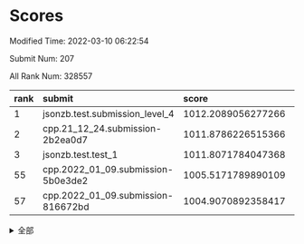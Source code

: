 # Scores

Modified Time: 2022-03-10 06:22:54

Submit Num: 207

All Rank Num: 328557

| rank |               submit               |       score        |       sigma        | pk_num |
| :--- | :--------------------------------- | :----------------- | :----------------- | :----- |
| 1    | jsonzb.test.submission_level_4     | 1012.2089056277266 | 0.7881410933444193 | 6345   |
| 2    | cpp.21_12_24.submission-2b2ea0d7   | 1011.8786226515366 | 0.7720242965123926 | 6353   |
| 3    | jsonzb.test.test_1                 | 1011.8071784047368 | 0.7759414466685107 | 6354   |
| 55   | cpp.2022_01_09.submission-5b0e3de2 | 1005.5171789890109 | 0.715587168365317  | 6352   |
| 57   | cpp.2022_01_09.submission-816672bd | 1004.9070892358417 | 0.7010732017998853 | 6352   |


<details>
<summary>全部</summary>

| rank |                 submit                 |       score        |       sigma        | pk_num |
| :--- | :------------------------------------- | :----------------- | :----------------- | :----- |
| 1    | jsonzb.test.submission_level_4         | 1012.2089056277266 | 0.7881410933444193 | 6345   |
| 2    | cpp.21_12_24.submission-2b2ea0d7       | 1011.8786226515366 | 0.7720242965123926 | 6353   |
| 3    | jsonzb.test.test_1                     | 1011.8071784047368 | 0.7759414466685107 | 6354   |
| 4    | gobigger.level_3.submission_level_3_5  | 1011.7110402191604 | 0.7722507648344598 | 6342   |
| 5    | gobigger.level_3.submission_level_3_24 | 1011.3605591319191 | 0.8015461978877132 | 6347   |
| 6    | gobigger.level_3.submission_level_3_23 | 1011.2520226573286 | 0.7612629134308841 | 6349   |
| 7    | gobigger.level_3.submission_level_3_17 | 1011.193812205214  | 0.7612956441555276 | 6348   |
| 8    | gobigger.level_3.submission_level_3_46 | 1011.17017320424   | 0.7599743433187958 | 6351   |
| 9    | gobigger.level_3.submission_level_3_28 | 1011.1323880474932 | 0.7624800677643607 | 6350   |
| 10   | gobigger.level_3.submission_level_3_25 | 1010.8120544746204 | 0.7808398789464831 | 6346   |
| 11   | gobigger.level_3.submission_level_3_20 | 1010.7174262295639 | 0.7703633729410747 | 6346   |
| 12   | gobigger.level_3.submission_level_3_1  | 1010.6603819983462 | 0.7704443580043226 | 6347   |
| 13   | gobigger.level_3.submission_level_3_37 | 1010.5904901852223 | 0.7518266574835357 | 6352   |
| 14   | gobigger.level_3.submission_level_3_36 | 1010.5886865497596 | 0.7681233711514767 | 6348   |
| 15   | gobigger.level_3.submission_level_3_0  | 1010.5743411790726 | 0.7541772041688155 | 6350   |
| 16   | gobigger.level_3.submission_level_3_49 | 1010.5481027664696 | 0.7417427793350136 | 6348   |
| 17   | gobigger.level_3.submission_level_3_16 | 1010.5233565509268 | 0.7442449950175535 | 6350   |
| 18   | gobigger.level_3.submission_level_3_4  | 1010.2353558830929 | 0.763056022003971  | 6350   |
| 19   | gobigger.level_3.submission_level_3_31 | 1010.2246172770449 | 0.7457750276267514 | 6347   |
| 20   | gobigger.level_3.submission_level_3_44 | 1010.1290114603994 | 0.7541497080451587 | 6349   |
| 21   | gobigger.level_3.submission_level_3_9  | 1009.9929605433738 | 0.7503651288618568 | 6350   |
| 22   | gobigger.level_3.submission_level_3_6  | 1009.9652024130168 | 0.7548109346551665 | 6350   |
| 23   | gobigger.level_3.submission_level_3_12 | 1009.9241430085842 | 0.7555347593806652 | 6349   |
| 24   | gobigger.level_3.submission_level_3_19 | 1009.9177992208407 | 0.7573542659401323 | 6351   |
| 25   | gobigger.level_3.submission_level_3_14 | 1009.9134750104721 | 0.7643773193031281 | 6349   |
| 26   | gobigger.level_3.submission_level_3_43 | 1009.8389683467954 | 0.773921439114135  | 6344   |
| 27   | gobigger.level_3.submission_level_3_33 | 1009.7988592260017 | 0.7690807499245713 | 6346   |
| 28   | gobigger.level_3.submission_level_3_47 | 1009.793643362772  | 0.7477372865652366 | 6352   |
| 29   | gobigger.level_3.submission_level_3_15 | 1009.7874642838033 | 0.7469570208334179 | 6350   |
| 30   | gobigger.level_3.submission_level_3_39 | 1009.7671383723603 | 0.7565256012903392 | 6350   |
| 31   | gobigger.level_3.submission_level_3_8  | 1009.7134966322816 | 0.7451827522512132 | 6349   |
| 32   | gobigger.level_3.submission_level_3_2  | 1009.6907184056088 | 0.7695681115778177 | 6349   |
| 33   | gobigger.level_3.submission_level_3_21 | 1009.6757821482971 | 0.7579432394044441 | 6351   |
| 34   | gobigger.level_3.submission_level_3_27 | 1009.6587308251849 | 0.7628279093683714 | 6350   |
| 35   | gobigger.level_3.submission_level_3_34 | 1009.6378817468819 | 0.7363703130040825 | 6343   |
| 36   | gobigger.level_3.submission_level_3_48 | 1009.6315969940393 | 0.766659204504317  | 6343   |
| 37   | gobigger.level_3.submission_level_3_13 | 1009.5433956794101 | 0.7470034671770646 | 6348   |
| 38   | gobigger.level_3.submission_level_3_29 | 1009.5115694050105 | 0.7577429868820165 | 6347   |
| 39   | gobigger.level_3.submission_level_3_45 | 1009.4754129185579 | 0.7571824956205041 | 6351   |
| 40   | gobigger.level_3.submission_level_3_30 | 1009.3200915828573 | 0.7470284937299246 | 6355   |
| 41   | gobigger.level_3.submission_level_3_26 | 1009.3122039855997 | 0.7316755457013335 | 6346   |
| 42   | gobigger.level_3.submission_level_3_22 | 1009.2731716443025 | 0.7592212786612578 | 6349   |
| 43   | gobigger.level_3.submission_level_3_40 | 1009.266531965619  | 0.7631879186540328 | 6348   |
| 44   | gobigger.level_3.submission_level_3_32 | 1009.105311337698  | 0.7614138605704419 | 6351   |
| 45   | gobigger.level_3.submission_level_3_35 | 1009.1032772979833 | 0.7377193455661261 | 6345   |
| 46   | gobigger.level_3.submission_level_3_41 | 1008.9820264454858 | 0.7416765722230251 | 6351   |
| 47   | gobigger.level_3.submission_level_3_18 | 1008.9297181737531 | 0.7386631660708509 | 6349   |
| 48   | gobigger.level_3.submission_level_3_3  | 1008.8931447139238 | 0.7548068963819778 | 6347   |
| 49   | gobigger.level_3.submission_level_3_7  | 1008.7470844700059 | 0.7412311445803152 | 6351   |
| 50   | gobigger.level_3.submission_level_3_10 | 1008.6840975227638 | 0.7456432696312002 | 6349   |
| 51   | gobigger.level_3.submission_level_3_42 | 1008.4631566617387 | 0.7316325446523705 | 6353   |
| 52   | gobigger.level_3.submission_level_3_38 | 1008.4381073144307 | 0.7520249481254424 | 6350   |
| 53   | gobigger.level_3.submission_level_3_11 | 1008.3699415777962 | 0.7469338410380605 | 6345   |
| 54   | gobigger.level_1.submission_level_1_39 | 1005.9701883964254 | 0.7261201987306541 | 6344   |
| 55   | cpp.2022_01_09.submission-5b0e3de2     | 1005.5171789890109 | 0.715587168365317  | 6352   |
| 56   | gobigger.level_1.submission_level_1_46 | 1005.0304818218774 | 0.7169352804915645 | 6345   |
| 57   | cpp.2022_01_09.submission-816672bd     | 1004.9070892358417 | 0.7010732017998853 | 6352   |
| 58   | gobigger.level_1.submission_level_1_4  | 1004.708457733607  | 0.7157315741216422 | 6350   |
| 59   | gobigger.level_1.submission_level_1_19 | 1004.6952949899904 | 0.7164095844513699 | 6350   |
| 60   | gobigger.level_1.submission_level_1_16 | 1004.6305883653312 | 0.7212901753545071 | 6353   |
| 61   | gobigger.level_1.submission_level_1_12 | 1004.6027812372581 | 0.719332594871289  | 6346   |
| 62   | gobigger.level_1.submission_level_1_41 | 1004.4607953941685 | 0.7149032402135025 | 6347   |
| 63   | gobigger.level_1.submission_level_1_7  | 1004.4057160259878 | 0.7186833744118933 | 6357   |
| 64   | gobigger.level_1.submission_level_1_20 | 1004.276520788273  | 0.7177502178756517 | 6353   |
| 65   | gobigger.level_1.submission_level_1_33 | 1004.2672488049706 | 0.7075705801804105 | 6348   |
| 66   | gobigger.level_1.submission_level_1_29 | 1004.2517511893598 | 0.7171852609486887 | 6349   |
| 67   | gobigger.level_1.submission_level_1_10 | 1004.2393132515232 | 0.7332993943009366 | 6349   |
| 68   | gobigger.level_1.submission_level_1_11 | 1004.0742664129663 | 0.7171544630283446 | 6353   |
| 69   | gobigger.level_1.submission_level_1_26 | 1004.0428527853303 | 0.7158936841972436 | 6344   |
| 70   | gobigger.level_1.submission_level_1_38 | 1003.9588880212896 | 0.7252868403370599 | 6353   |
| 71   | gobigger.level_1.submission_level_1_9  | 1003.9285407181285 | 0.7250297331572747 | 6349   |
| 72   | gobigger.level_1.submission_level_1_13 | 1003.8967285090398 | 0.7165775510218032 | 6352   |
| 73   | gobigger.level_1.submission_level_1_6  | 1003.8593175709199 | 0.7116906861796303 | 6346   |
| 74   | gobigger.level_1.submission_level_1_45 | 1003.8505965032458 | 0.7242123011947069 | 6353   |
| 75   | gobigger.level_1.submission_level_1_37 | 1003.843018381307  | 0.7258698406917413 | 6351   |
| 76   | gobigger.level_1.submission_level_1_18 | 1003.7735575218892 | 0.7088260889676375 | 6349   |
| 77   | gobigger.level_1.submission_level_1_32 | 1003.7015964797039 | 0.7029459985220433 | 6347   |
| 78   | gobigger.level_1.submission_level_1_47 | 1003.6680679449344 | 0.7146582286232163 | 6351   |
| 79   | gobigger.level_1.submission_level_1_28 | 1003.6499406730387 | 0.7110035446350187 | 6351   |
| 80   | gobigger.level_1.submission_level_1_21 | 1003.6420819457543 | 0.7068587177969196 | 6349   |
| 81   | gobigger.level_1.submission_level_1_43 | 1003.6241357768249 | 0.7099896140176162 | 6346   |
| 82   | gobigger.level_1.submission_level_1_2  | 1003.6234476965984 | 0.7150541979374138 | 6347   |
| 83   | gobigger.level_1.submission_level_1_27 | 1003.619685122355  | 0.7152988407484441 | 6347   |
| 84   | gobigger.level_1.submission_level_1_48 | 1003.4616854503598 | 0.7194395009791674 | 6351   |
| 85   | gobigger.level_1.submission_level_1_35 | 1003.4231321310608 | 0.7119613393414246 | 6343   |
| 86   | gobigger.level_1.submission_level_1_17 | 1003.4055953429352 | 0.7056947694250522 | 6350   |
| 87   | gobigger.level_1.submission_level_1_49 | 1003.1972934428677 | 0.7115829650740007 | 6350   |
| 88   | gobigger.level_1.submission_level_1_0  | 1003.1782453206562 | 0.712118668582601  | 6353   |
| 89   | gobigger.level_1.submission_level_1_34 | 1003.156224085685  | 0.7203221360730427 | 6349   |
| 90   | gobigger.level_1.submission_level_1_1  | 1003.1406382146872 | 0.7141666333687228 | 6347   |
| 91   | gobigger.level_1.submission_level_1_14 | 1003.082280661315  | 0.7074864293113303 | 6352   |
| 92   | gobigger.level_1.submission_level_1_31 | 1003.0038677188336 | 0.7144414639922351 | 6351   |
| 93   | gobigger.level_1.submission_level_1_8  | 1003.0002814142491 | 0.7155304236383583 | 6349   |
| 94   | gobigger.level_1.submission_level_1_36 | 1002.9878845548272 | 0.7145094985009126 | 6349   |
| 95   | gobigger.level_1.submission_level_1_15 | 1002.8184336342164 | 0.7177132273859455 | 6349   |
| 96   | gobigger.level_1.submission_level_1_42 | 1002.7146501568701 | 0.7114809555758786 | 6345   |
| 97   | gobigger.level_1.submission_level_1_23 | 1002.5421264476971 | 0.702337852360968  | 6348   |
| 98   | gobigger.level_1.submission_level_1_30 | 1002.4912333698397 | 0.7001647043421694 | 6354   |
| 99   | gobigger.level_1.submission_level_1_22 | 1002.2523597933525 | 0.7115088743301426 | 6352   |
| 100  | gobigger.level_1.submission_level_1_40 | 1002.1428758247969 | 0.7152988858974276 | 6347   |
| 101  | gobigger.level_1.submission_level_1_5  | 1002.11183939154   | 0.7046196045612603 | 6343   |
| 102  | gobigger.level_1.submission_level_1_24 | 1002.0210295647645 | 0.7161939840112423 | 6355   |
| 103  | gobigger.level_1.submission_level_1_44 | 1001.9360970767308 | 0.7175985040022904 | 6353   |
| 104  | gobigger.level_1.submission_level_1_25 | 1001.640768744584  | 0.7071288789385561 | 6350   |
| 105  | gobigger.level_1.submission_level_1_3  | 1001.0371390151303 | 0.7183839853224598 | 6347   |
| 106  | gobigger.random.submission_random_5    | 997.4985944177814  | 0.7154034206266048 | 6350   |
| 107  | gobigger.random.submission_random_11   | 997.0349832528909  | 0.7063100509788433 | 6353   |
| 108  | gobigger.random.submission_random_19   | 996.969482215552   | 0.7014761677851293 | 6350   |
| 109  | gobigger.random.submission_random_26   | 996.9224794684854  | 0.6967812966099949 | 6354   |
| 110  | gobigger.random.submission_random_23   | 996.8288738571621  | 0.7104236952128743 | 6355   |
| 111  | gobigger.random.submission_random_8    | 996.8130072587619  | 0.7005013682304551 | 6348   |
| 112  | gobigger.random.submission_random_13   | 996.7451254356891  | 0.7029635075795356 | 6347   |
| 113  | gobigger.random.submission_random_46   | 996.5979159833064  | 0.7109812394363711 | 6354   |
| 114  | gobigger.random.submission_random_49   | 996.410858076611   | 0.7077360613857077 | 6348   |
| 115  | gobigger.random.submission_random_36   | 996.3358099199917  | 0.7242524898421947 | 6347   |
| 116  | gobigger.random.submission_random_25   | 996.3336050195542  | 0.7004415460422311 | 6346   |
| 117  | gobigger.random.submission_random_48   | 996.3170640891011  | 0.7055696483164735 | 6351   |
| 118  | gobigger.random.submission_random_22   | 996.3140497140953  | 0.7130528926191017 | 6353   |
| 119  | gobigger.random.submission_random_35   | 996.2959537695126  | 0.7206787168624991 | 6349   |
| 120  | gobigger.random.submission_random_6    | 996.2279229325475  | 0.7129940665066159 | 6350   |
| 121  | gobigger.random.submission_random_20   | 996.1617100712658  | 0.7197557073799756 | 6351   |
| 122  | gobigger.random.submission_random_31   | 996.1418913202574  | 0.7021148517356571 | 6347   |
| 123  | gobigger.random.submission_random_47   | 996.0851650198767  | 0.7067984786041377 | 6351   |
| 124  | gobigger.random.submission_random_45   | 996.0668448379125  | 0.713564708280756  | 6350   |
| 125  | gobigger.random.submission_random_40   | 996.0527785049287  | 0.7015930070292709 | 6350   |
| 126  | gobigger.random.submission_random_39   | 996.0345671967574  | 0.6992013516283223 | 6352   |
| 127  | gobigger.random.submission_random_4    | 996.0119367861978  | 0.7130288889492361 | 6346   |
| 128  | gobigger.random.submission_random_7    | 996.0097096944722  | 0.7130367666169234 | 6349   |
| 129  | gobigger.random.submission_random_32   | 995.9858017904404  | 0.7112936307760573 | 6349   |
| 130  | gobigger.random.submission_random_38   | 995.9345926896297  | 0.7083335561387625 | 6341   |
| 131  | gobigger.random.submission_random_44   | 995.8683432670244  | 0.7030870250894057 | 6346   |
| 132  | gobigger.random.submission_random_33   | 995.8590222889267  | 0.7027650055892852 | 6353   |
| 133  | gobigger.random.submission_random_42   | 995.8393687399152  | 0.7172590608414677 | 6347   |
| 134  | gobigger.random.submission_random_30   | 995.8354601914848  | 0.7051322803400587 | 6346   |
| 135  | gobigger.random.submission_random_9    | 995.7751899486697  | 0.7082409959239603 | 6345   |
| 136  | gobigger.random.submission_random_16   | 995.7205252653727  | 0.7068413190008421 | 6346   |
| 137  | gobigger.random.submission_random_12   | 995.7108906879552  | 0.7100157407020855 | 6344   |
| 138  | gobigger.random.submission_random_10   | 995.6178404804951  | 0.7044581100909467 | 6352   |
| 139  | gobigger.random.submission_random_3    | 995.6008675846842  | 0.717563610522245  | 6350   |
| 140  | gobigger.random.submission_random_17   | 995.5838606074859  | 0.7021750425737933 | 6350   |
| 141  | gobigger.random.submission_random_18   | 995.5433372211704  | 0.7127701417246431 | 6345   |
| 142  | gobigger.random.submission_random_37   | 995.5137996274927  | 0.7266224985784844 | 6345   |
| 143  | gobigger.random.submission_random_27   | 995.4909266203415  | 0.7201945996066355 | 6354   |
| 144  | gobigger.random.submission_random_0    | 995.4499598693553  | 0.7081054352360991 | 6349   |
| 145  | gobigger.random.submission_random_2    | 995.4473299765192  | 0.7171145083063334 | 6354   |
| 146  | gobigger.random.submission_random_21   | 995.4358515628471  | 0.7241106270924761 | 6343   |
| 147  | gobigger.random.submission_random_15   | 995.3051397239898  | 0.7260133523721165 | 6350   |
| 148  | gobigger.random.submission_random_43   | 995.275359529094   | 0.7000957420632882 | 6347   |
| 149  | gobigger.random.submission_random_24   | 995.2636324072616  | 0.717311049937347  | 6351   |
| 150  | gobigger.random.submission_random_14   | 995.1388810878873  | 0.7302325075405849 | 6352   |
| 151  | gobigger.random.submission_random_29   | 995.0065572820446  | 0.7089184399920623 | 6350   |
| 152  | gobigger.random.submission_random_28   | 995.0038411628062  | 0.7138904490633358 | 6354   |
| 153  | gobigger.random.submission_random_1    | 995.0004543627739  | 0.7196471658649035 | 6346   |
| 154  | gobigger.random.submission_random_34   | 994.8934396779284  | 0.7251678393621919 | 6350   |
| 155  | gobigger.random.submission_random_41   | 994.7363641587697  | 0.7114049458086056 | 6349   |
| 156  | gobigger.level_2.submission_level_2_49 | 994.7228392124413  | 0.7239755821001366 | 6349   |
| 157  | gobigger.level_2.submission_level_2_7  | 994.1485455415365  | 0.7201129908040028 | 6353   |
| 158  | gobigger.level_2.submission_level_2_41 | 993.7081814154747  | 0.729131049736668  | 6350   |
| 159  | gobigger.level_2.submission_level_2_48 | 993.6682028499278  | 0.7316386596918745 | 6345   |
| 160  | gobigger.level_2.submission_level_2_8  | 993.5484689459529  | 0.7469757073091937 | 6345   |
| 161  | gobigger.level_2.submission_level_2_3  | 993.5211212138298  | 0.7273086643177195 | 6354   |
| 162  | gobigger.level_2.submission_level_2_24 | 993.4338494551148  | 0.734479035386015  | 6348   |
| 163  | gobigger.level_2.submission_level_2_32 | 993.3442409833345  | 0.7455367014486097 | 6351   |
| 164  | gobigger.level_2.submission_level_2_10 | 993.336439288374   | 0.743083345059933  | 6343   |
| 165  | gobigger.level_2.submission_level_2_21 | 993.2688455015472  | 0.7242951247862907 | 6351   |
| 166  | gobigger.level_2.submission_level_2_33 | 993.2533686208194  | 0.7486163423642476 | 6346   |
| 167  | gobigger.level_2.submission_level_2_44 | 993.1652980371163  | 0.7374041393054444 | 6348   |
| 168  | gobigger.level_2.submission_level_2_38 | 992.8264561578997  | 0.7437209176756006 | 6350   |
| 169  | gobigger.level_2.submission_level_2_18 | 992.7237116376259  | 0.7609374600046956 | 6350   |
| 170  | gobigger.level_2.submission_level_2_4  | 992.6461018551009  | 0.7332159072281196 | 6341   |
| 171  | gobigger.level_2.submission_level_2_34 | 992.6347547020225  | 0.7335394801584648 | 6347   |
| 172  | gobigger.level_2.submission_level_2_36 | 992.5050522890643  | 0.7386669810750689 | 6349   |
| 173  | gobigger.level_2.submission_level_2_20 | 992.3490810042834  | 0.7678743192450755 | 6349   |
| 174  | gobigger.level_2.submission_level_2_14 | 992.2813099020588  | 0.7571911448471678 | 6354   |
| 175  | gobigger.level_2.submission_level_2_12 | 992.2207808870407  | 0.7312198772582742 | 6347   |
| 176  | gobigger.level_2.submission_level_2_9  | 992.1895458723237  | 0.7434061873361384 | 6346   |
| 177  | gobigger.level_2.submission_level_2_39 | 992.1571676955693  | 0.7585176451536353 | 6349   |
| 178  | gobigger.level_2.submission_level_2_31 | 992.0596820514338  | 0.7640183542908657 | 6350   |
| 179  | gobigger.level_2.submission_level_2_35 | 991.9718088866128  | 0.7500551781037544 | 6351   |
| 180  | gobigger.level_2.submission_level_2_1  | 991.9708753658194  | 0.7685073885634484 | 6347   |
| 181  | gobigger.level_2.submission_level_2_6  | 991.9700142097928  | 0.7554580583788986 | 6353   |
| 182  | gobigger.level_2.submission_level_2_27 | 991.9289093595903  | 0.7490526597293793 | 6350   |
| 183  | gobigger.level_2.submission_level_2_40 | 991.914740590127   | 0.7431486972861019 | 6347   |
| 184  | gobigger.level_2.submission_level_2_22 | 991.8888607208597  | 0.7496624489255831 | 6347   |
| 185  | gobigger.level_2.submission_level_2_45 | 991.764255135752   | 0.7569657121318378 | 6348   |
| 186  | gobigger.level_2.submission_level_2_17 | 991.7540660469394  | 0.7565976873917938 | 6350   |
| 187  | gobigger.level_2.submission_level_2_16 | 991.744346246396   | 0.7277243553799839 | 6349   |
| 188  | gobigger.level_2.submission_level_2_26 | 991.7220284903211  | 0.7473372876970169 | 6353   |
| 189  | gobigger.level_2.submission_level_2_0  | 991.5810339227384  | 0.7555761714960446 | 6348   |
| 190  | gobigger.level_2.submission_level_2_2  | 991.5784967533929  | 0.7489720026298108 | 6352   |
| 191  | gobigger.level_2.submission_level_2_23 | 991.4879061399229  | 0.7667692441758889 | 6351   |
| 192  | gobigger.level_2.submission_level_2_29 | 991.342410843383   | 0.7507815429651424 | 6352   |
| 193  | gobigger.level_2.submission_level_2_25 | 991.302246006237   | 0.7650591266199058 | 6347   |
| 194  | gobigger.level_2.submission_level_2_13 | 991.1892664495844  | 0.7533710508213558 | 6348   |
| 195  | gobigger.level_2.submission_level_2_46 | 991.1249465868053  | 0.7607295938114312 | 6348   |
| 196  | gobigger.level_2.submission_level_2_19 | 991.1225976808297  | 0.7433075947506927 | 6339   |
| 197  | gobigger.level_2.submission_level_2_5  | 991.1160191791635  | 0.765487990722244  | 6344   |
| 198  | gobigger.level_2.submission_level_2_43 | 991.0808190265298  | 0.7469266043123524 | 6348   |
| 199  | gobigger.level_2.submission_level_2_37 | 990.9726953809898  | 0.7673296453805799 | 6347   |
| 200  | gobigger.level_2.submission_level_2_42 | 990.9375514312181  | 0.7744062742500221 | 6351   |
| 201  | gobigger.level_2.submission_level_2_30 | 990.8100190076602  | 0.7491392547181276 | 6348   |
| 202  | gobigger.level_2.submission_level_2_47 | 990.664215911729   | 0.7567293871559325 | 6347   |
| 203  | gobigger.level_2.submission_level_2_15 | 990.1138851430521  | 0.7622602700198184 | 6352   |
| 204  | gobigger.level_2.submission_level_2_11 | 989.7105572864958  | 0.760331287604356  | 6351   |
| 205  | gobigger.level_2.submission_level_2_28 | 989.6691836966407  | 0.7788378708603245 | 6349   |
| 206  | gobigger.none.submission_none_0        | 977.7802591524828  | 1.2583634222247835 | 6346   |
| 207  | gobigger.none.submission_none_1        | 976.3887802604969  | 1.405786405892857  | 6341   |

</details>